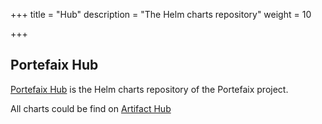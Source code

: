 +++
title = "Hub"
description = "The Helm charts repository"
weight = 10

+++

## Portefaix Hub

[Portefaix Hub](https://charts.portefaix.xyz/) is the Helm charts repository of the Portefaix project.

All charts could be find on [Artifact Hub](https://artifacthub.io/packages/search?repo=portefaix-hub)
